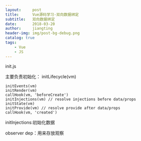 ```yaml
---
layout:     post
title:      Vue源码学习-双向数据绑定
subtitle:   双向数据绑定
date:       2018-03-20
author:     jiangting
header-img: img/post-bg-debug.png
catalog: true
tags:
    - Vue
    - JS
---
```




init.js

主要负责初始化：
 initLifecycle(vm)

    initEvents(vm)
    initRender(vm)
    callHook(vm, 'beforeCreate')
    initInjections(vm) // resolve injections before data/props
    initState(vm)
    initProvide(vm) // resolve provide after data/props
    callHook(vm, 'created')


initInjections:初始化数据

observer
dep：用来存放观察